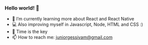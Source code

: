 ### Hello world! 👋

- 🌱 I’m currently learning more about React and React Native
- 💻 Also improving myself in Javascript, Node, HTML and CSS :)
- 🔑 Time is the key
- 📫 How to reach me: juniorgessivam@gmail.com
